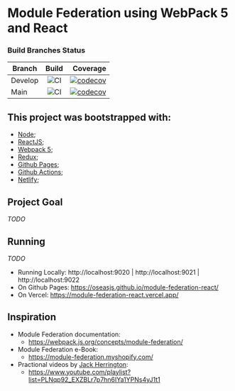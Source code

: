 # Module Federation using WebPack 5 and React

### Build Branches Status

| Branch        | Build         | Coverage  |
| ------------- |:-------------:| ---------:|
| Develop       | ![CI](https://github.com/oseasjs/module-federation-react/workflows/CI/badge.svg?branch=develop) | [![codecov](https://codecov.io/gh/oseasjs/module-federation-react/branch/develop/graph/badge.svg)](https://codecov.io/gh/oseasjs/module-federation-react/branch/develop) |
| Main          | ![CI](https://github.com/oseasjs/module-federation-react/workflows/CI/badge.svg?branch=main)  | [![codecov](https://codecov.io/gh/oseasjs/module-federation-react/branch/main/graph/badge.svg)](https://codecov.io/gh/oseasjs/module-federation-react/branch/main) |


## This project was bootstrapped with:
- [Node](https://nodejs.org/en/docs/);
- [ReactJS](https://pt-br.reactjs.org/docs/getting-started.html);
- [Webpack 5](https://webpack.js.org/concepts/);
- [Redux](https://redux.js.org/introduction/getting-started);
- [Github Pages](https://docs.github.com/en/pages);
- [Github Actions](https://docs.github.com/pt/actions);
- [Netlify](https://docs.netlify.com/);

## Project Goal

_TODO_

## Running 

_TODO_

* Running Locally: http://localhost:9020 | http://localhost:9021 | http://localhost:9022
* On Github Pages: https://oseasjs.github.io/module-federation-react/
* On Vercel: https://module-federation-react.vercel.app/


## Inspiration

* Module Federation documentation: 
  * https://webpack.js.org/concepts/module-federation/
* Module Federation e-Book:
  * https://module-federation.myshopify.com/
* Practional videos by [Jack Herrington](https://www.jackherrington.com/micro-frontends/):
  * https://www.youtube.com/playlist?list=PLNqp92_EXZBLr7p7hn6IYa1YPNs4yJ1t1